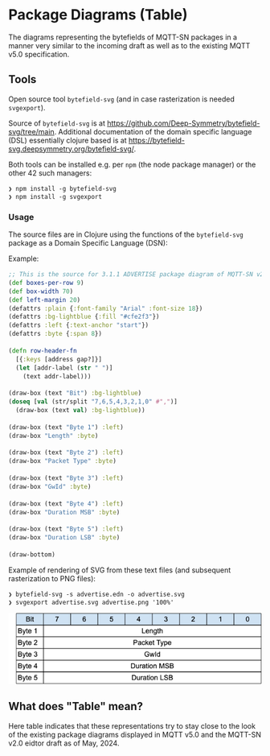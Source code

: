# Package Diagrams (Table)

The diagrams representing the bytefields of MQTT-SN packages
in a manner very similar to the incoming draft as well as to
the existing MQTT v5.0 specification.

## Tools

Open source tool `bytefield-svg` (and in case rasterization is needed `svgexport`).

Source of `bytefield-svg` is at <https://github.com/Deep-Symmetry/bytefield-svg/tree/main>.
Additional documentation of the domain specific language (DSL) essentially clojure based is
at <https://bytefield-svg.deepsymmetry.org/bytefield-svg/>.

Both tools can be installed e.g. per `npm` (the node package manager) or the other 42 such managers:

```console
❯ npm install -g bytefield-svg
❯ npm install -g svgexport
```

### Usage

The source files are in Clojure using the functions of the `bytefield-svg` package as a Domain Specific Language (DSN):

Example:

```clojure
;; This is the source for 3.1.1 ADVERTISE package diagram of MQTT-SN v2.0.
(def boxes-per-row 9)
(def box-width 70)
(def left-margin 20)
(defattrs :plain {:font-family "Arial" :font-size 18})
(defattrs :bg-lightblue {:fill "#cfe2f3"})
(defattrs :left {:text-anchor "start"})
(defattrs :byte {:span 8})

(defn row-header-fn
  [{:keys [address gap?]}]
  (let [addr-label (str " ")]
    (text addr-label)))

(draw-box (text "Bit") :bg-lightblue)
(doseq [val (str/split "7,6,5,4,3,2,1,0" #",")]
  (draw-box (text val) :bg-lightblue))

(draw-box (text "Byte 1") :left)
(draw-box "Length" :byte)

(draw-box (text "Byte 2") :left)
(draw-box "Packet Type" :byte)

(draw-box (text "Byte 3") :left)
(draw-box "GwId" :byte)

(draw-box (text "Byte 4") :left)
(draw-box "Duration MSB" :byte)

(draw-box (text "Byte 5") :left)
(draw-box "Duration LSB" :byte)

(draw-bottom)
```

Example of rendering of SVG from these text files (and subsequent rasterization to PNG files):

```console
❯ bytefield-svg -s advertise.edn -o advertise.svg
❯ svgexport advertise.svg advertise.png '100%'
```

!["Rasterized ADVERTISE package diagram"](advertise.png "Rasterized ADVERTISE package diagram")

## What does "Table" mean?

Here table indicates that these representations try to stay close to the look of the 
existing package diagrams displayed in MQTT v5.0 and the MQTT-SN v2.0 eidtor draft as of May, 2024.

